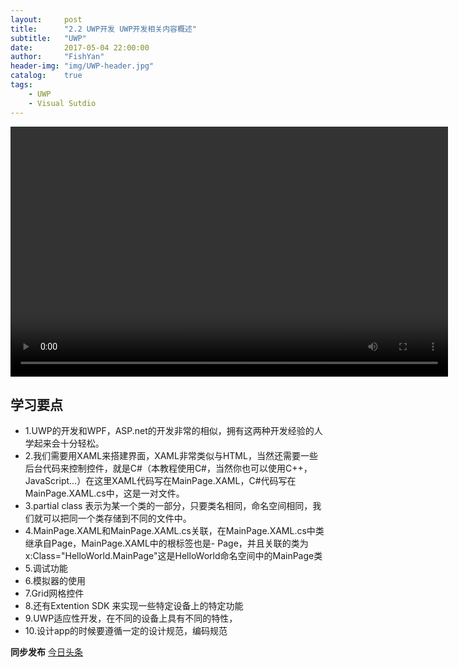 ```yaml
---
layout:     post
title:      "2.2 UWP开发 UWP开发相关内容概述"
subtitle:   "UWP"
date:       2017-05-04 22:00:00
author:     "FishYan"
header-img: "img/UWP-header.jpg" 
catalog:    true
tags:
    - UWP
    - Visual Sutdio
---
```


<video src="http://v3.365yg.com/dc1a989c6d9dae7d39c9628d3692d17e/590d2e3f/video/m/22099e1dc75f8f74f0d994e0ad2037aa1b711465f0000036f37d161356/" width="700px" height="400px" controls="controls">

</video>

## 学习要点

- 1.UWP的开发和WPF，ASP.net的开发非常的相似，拥有这两种开发经验的人学起来会十分轻松。
- 2.我们需要用XAML来搭建界面，XAML非常类似与HTML，当然还需要一些后台代码来控制控件，就是C#（本教程使用C#，当然你也可以使用C++，JavaScript...）在这里XAML代码写在MainPage.XAML，C#代码写在MainPage.XAML.cs中，这是一对文件。
- 3.partial class 表示为某一个类的一部分，只要类名相同，命名空间相同，我们就可以把同一个类存储到不同的文件中。
- 4.MainPage.XAML和MainPage.XAML.cs关联，在MainPage.XAML.cs中类继承自Page，MainPage.XAML中的根标签也是- Page，并且关联的类为x:Class="HelloWorld.MainPage"这是HelloWorld命名空间中的MainPage类
- 5.调试功能
- 6.模拟器的使用
- 7.Grid网格控件
- 8.还有Extention SDK 来实现一些特定设备上的特定功能
- 9.UWP适应性开发，在不同的设备上具有不同的特性，
- 10.设计app的时候要遵循一定的设计规范，编码规范

**同步发布**
[今日头条](http://www.toutiao.com/i6416099725417644546/)